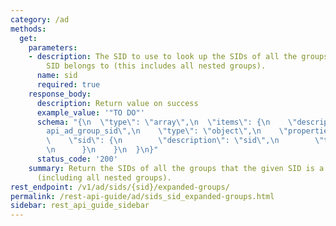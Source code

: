 ```yaml
---
category: /ad
methods:
  get:
    parameters:
    - description: The SID to use to look up the SIDs of all the groups that this
        SID belongs to (this includes all nested groups).
      name: sid
      required: true
    response_body:
      description: Return value on success
      example_value: '"TO DO"'
      schema: "{\n  \"type\": \"array\",\n  \"items\": {\n    \"description\": \"\
        api_ad_group_sid\",\n    \"type\": \"object\",\n    \"properties\": {\n  \
        \    \"sid\": {\n        \"description\": \"sid\",\n        \"type\": \"string\"\
        \n      }\n    }\n  }\n}"
      status_code: '200'
    summary: Return the SIDs of all the groups that the given SID is a member of,
      (including all nested groups).
rest_endpoint: /v1/ad/sids/{sid}/expanded-groups/
permalink: /rest-api-guide/ad/sids_sid_expanded-groups.html
sidebar: rest_api_guide_sidebar
---
```

